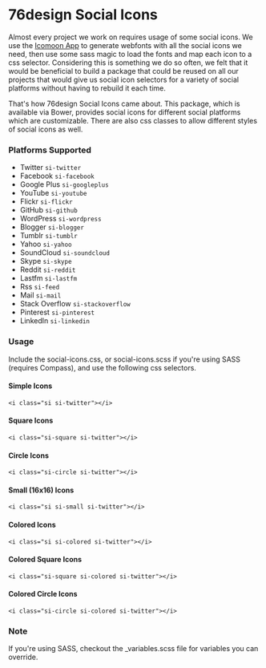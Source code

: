 76design Social Icons
================

Almost every project we work on requires usage of some social icons.  We use the [Icomoon App](http://icomoon.io "Icomoon") to generate webfonts with all the social icons we need, then use some sass magic to load the fonts and map each icon to a css selector.  Considering this is something we do so often, we felt that it would be beneficial to build a package that could be reused on all our projects that would give us social icon selectors for a variety of social platforms without having to rebuild it each time.

That's how 76design Social Icons came about.  This package, which is available via Bower, provides social icons for different social platforms which are customizable.  There are also css classes to allow different styles of social icons as well.


### Platforms Supported
- Twitter `si-twitter`
- Facebook `si-facebook`
- Google Plus `si-googleplus`
- YouTube `si-youtube`
- Flickr `si-flickr`
- GitHub `si-github`
- WordPress `si-wordpress`
- Blogger `si-blogger`
- Tumblr `si-tumblr`
- Yahoo `si-yahoo`
- SoundCloud `si-soundcloud`
- Skype `si-skype`
- Reddit `si-reddit`
- Lastfm `si-lastfm`
- Rss `si-feed`
- Mail `si-mail`
- Stack Overflow `si-stackoverflow`
- Pinterest `si-pinterest`
- LinkedIn `si-linkedin`


### Usage

Include the social-icons.css, or social-icons.scss if you're using SASS (requires Compass), and use the following css selectors.

#### Simple Icons
    <i class="si si-twitter"></i>

#### Square Icons
    <i class="si-square si-twitter"></i>

#### Circle Icons
    <i class="si-circle si-twitter"></i>

#### Small (16x16) Icons
    <i class="si si-small si-twitter"></i>

#### Colored Icons
    <i class="si si-colored si-twitter"></i>

#### Colored Square Icons
    <i class="si-square si-colored si-twitter"></i>

#### Colored Circle Icons
    <i class="si-circle si-colored si-twitter"></i>


### Note

If you're using SASS, checkout the _variables.scss file for variables you can override.
